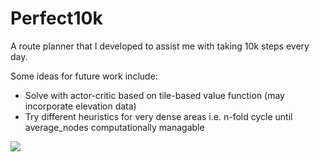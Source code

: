 # Perfect10k
A route planner that I developed to assist me with taking 10k steps every day.

Some ideas for future work include:
- Solve with actor-critic based on tile-based value function (may incorporate elevation data)
- Try different heuristics for very dense areas i.e. n-fold cycle until average_nodes computationally managable

![](./route_animation/route.gif)
